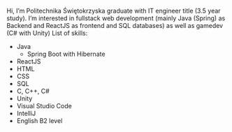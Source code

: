 Hi, I’m Politechnika Świętokrzyska graduate with IT engineer title (3.5 year study).
I’m interested in fullstack web development (mainly Java (Spring) as Backend and ReactJS as frontend and SQL databases) as well as gamedev (C# with Unity)
List of skills:
  - Java
    * Spring Boot with Hibernate
  - ReactJS
  - HTML
  - CSS
  - SQL
  - C, C++, C#
  - Unity
  - Visual Studio Code
  - IntelliJ
  - English B2 level

<!---
camillo29/camillo29 is a ✨ special ✨ repository because its `README.md` (this file) appears on your GitHub profile.
You can click the Preview link to take a look at your changes.
--->
